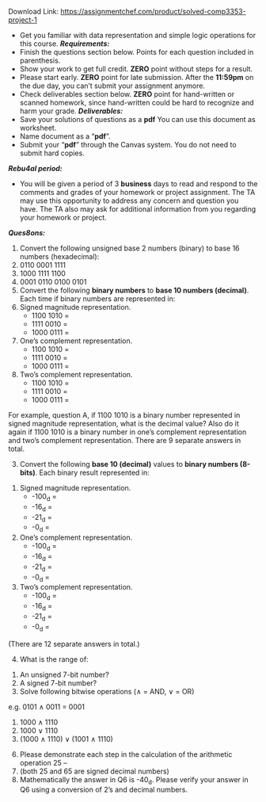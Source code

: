 Download Link: https://assignmentchef.com/product/solved-comp3353-project-1
<br>



<ul>

 <li>Get you familiar with data representation and simple logic operations for this course. <strong><em>Requirements: </em></strong></li>

 <li>Finish the questions section below. Points for each question included in parenthesis.</li>

 <li>Show your work to get full credit. <strong>ZERO</strong> point without steps for a result.</li>

 <li>Please start early. <strong>ZERO</strong> point for late submission. After the <strong>11:59pm</strong> on the due day, you can’t submit your assignment anymore.</li>

 <li>Check deliverables section below. <strong>ZERO</strong> point for hand-written or scanned homework, since hand-written could be hard to recognize and harm your grade. <strong><em>Deliverables: </em></strong></li>

 <li>Save your solutions of questions as a <strong>pdf</strong> You can use this document as worksheet.</li>

 <li>Name document as a “<strong>pdf</strong>”.</li>

 <li>Submit your “<strong>pdf</strong>” through the Canvas system. You do not need to submit hard copies.</li>

</ul>

<strong><em>Rebu4al period: </em></strong>

<ul>

 <li>You will be given a period of 3 <strong>business</strong> days to read and respond to the comments and grades of your homework or project assignment. The TA may use this opportunity to address any concern and question you have. The TA also may ask for additional information from you regarding your homework or project.</li>

</ul>

<strong><em>Ques8ons:  </em></strong>

<ol>

 <li> Convert the following unsigned base 2 numbers (binary) to base 16 numbers (hexadecimal):</li>

 <li>0110 0001 1111</li>

 <li>1000 1111 1100</li>

 <li>0001 0110 0100 0101</li>

 <li>Convert the following <strong>binary numbers</strong> to <strong>base 10 numbers (decimal)</strong>. Each time if binary numbers are represented in:</li>

 <li>Signed magnitude representation.

  <ul>

   <li>1100 1010 =</li>

   <li>1111 0010 =</li>

   <li>1000 0111 =</li>

  </ul></li>

 <li>One’s complement representation.

  <ul>

   <li>1100 1010 =</li>

   <li>1111 0010 =</li>

   <li>1000 0111 =</li>

  </ul></li>

 <li>Two’s complement representation.

  <ul>

   <li>1100 1010 =</li>

   <li>1111 0010 =</li>

   <li>1000 0111 =</li>

  </ul></li>

</ol>

For example, question A, if 1100 1010 is a binary number represented in signed magnitude representation, what is the decimal value? Also do it again if 1100 1010 is a binary number in one’s complement representation and two’s complement representation. There are 9 separate answers in total.

<ol start="3">

 <li> Convert the following <strong>base 10 (decimal)</strong> values to <strong>binary numbers (8-bits)</strong>. Each binary result represented in:</li>

</ol>

<ol>

 <li>Signed magnitude representation.

  <ul>

   <li>-100<sub>d</sub> =</li>

   <li>-16<sub>d</sub> =</li>

   <li>-21<sub>d</sub> =</li>

   <li>-0<sub>d</sub> =</li>

  </ul></li>

 <li>One’s complement representation.

  <ul>

   <li>-100<sub>d</sub> =</li>

   <li>-16<sub>d</sub> =</li>

   <li>-21<sub>d</sub> =</li>

   <li>-0<sub>d</sub> =</li>

  </ul></li>

 <li>Two’s complement representation.

  <ul>

   <li>-100<sub>d</sub> =</li>

   <li>-16<sub>d</sub> =</li>

   <li>-21<sub>d</sub> =</li>

   <li>-0<sub>d</sub> =</li>

  </ul></li>

</ol>

(There are 12 separate answers in total.)

<ol start="4">

 <li> What is the range of:</li>

</ol>

<ol>

 <li>An unsigned 7-bit number?</li>

 <li>A signed 7-bit number?</li>

 <li> Solve following bitwise operations (∧ = AND, ∨ = OR)</li>

</ol>

e.g.  0101 ∧ 0011 = 0001

<ol>

 <li>1000 ∧ 1110</li>

 <li>1000 ∨ 1110</li>

 <li>(1000 ∧ 1110) ∨ (1001 ∧ 1110)</li>

</ol>

<ol start="6">

 <li>Please demonstrate each step in the calculation of the arithmetic operation 25 –</li>

 <li>(both 25 and 65 are signed decimal numbers)</li>

 <li> Mathematically the answer in Q6 is -40<sub>d</sub>. Please verify your answer in Q6 using a conversion of 2’s and decimal numbers.</li>

</ol>
